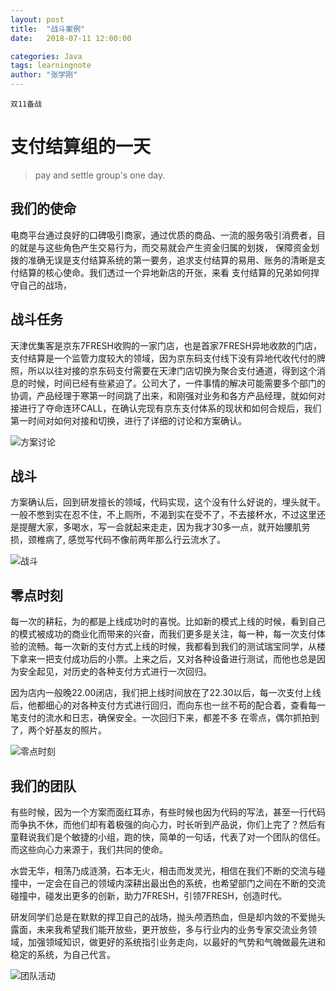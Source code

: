 ```yaml
---
layout: post
title:  "战斗案例"
date:   2018-07-11 12:00:00

categories: Java
tags: learningnote
author: "张学刚"
---
```


`双11备战`

# 支付结算组的一天

>pay and settle group's one day.

## 我们的使命

电商平台通过良好的口碑吸引商家，通过优质的商品、一流的服务吸引消费者，目的就是与这些角色产生交易行为，而交易就会产生资金归属的划拨，
保障资金划拨的准确无误是支付结算系统的第一要务，追求支付结算的易用、账务的清晰是支付结算的核心使命。我们透过一个异地新店的开张，来看
支付结算的兄弟如何捍守自己的战场，

## 战斗任务

天津优集客是京东7FRESH收购的一家门店，也是首家7FRESH异地收款的门店，支付结算是一个监管力度较大的领域，因为京东码支付线下没有异地代收代付的牌照，所以以往对接的京东码支付需要在天津门店切换为聚合支付通道，得到这个消息的时候，时间已经有些紧迫了。公司大了，一件事情的解决可能需要多个部门的协调，产品经理于寒第一时间跳了出来，和刚强对业务和各方产品经理，就如何对接进行了夺命连环CALL，在确认完现有京东支付体系的现状和如何合规后，我们第一时间对如何对接和切换，进行了详细的讨论和方案确认。

![方案讨论](https://raw.githubusercontent.com/unionstars/unionstars.github.io/master/assets/images/pictures/2018-10-27-11-11/01.jpeg)

## 战斗

方案确认后，回到研发擅长的领域，代码实现，这个没有什么好说的，埋头就干。一般不憋到实在忍不住，不上厕所，不渴到实在受不了，不去接杯水，不过这里还是提醒大家，多喝水，写一会就起来走走，因为我才30多一点，就开始腰肌劳损，颈椎病了, 感觉写代码不像前两年那么行云流水了。

![战斗](https://raw.githubusercontent.com/unionstars/unionstars.github.io/master/assets/images/pictures/2018-10-27-11-11/02.jpeg)

## 零点时刻

每一次的耕耘，为的都是上线成功时的喜悦。比如新的模式上线的时候，看到自己的模式被成功的商业化而带来的兴奋，而我们更多是关注，每一种，每一次支付体验的流畅。每一次新的支付方式上线的时候，我都看到我们的测试瑞宝同学，从楼下拿来一把支付成功后的小票。上来之后，又对各种设备进行测试，而他也总是因为安全起见，对历史的各种支付方式进行一次回归。

因为店内一般晚22.00闭店，我们把上线时间放在了22.30以后，每一次支付上线后，他都细心的对各种支付方式进行回归，而向东也一丝不苟的配合着，查看每一笔支付的流水和日志，确保安全。一次回归下来，都差不多  在零点，偶尔抓拍到了，两个好基友的照片。

![零点时刻](https://raw.githubusercontent.com/unionstars/unionstars.github.io/master/assets/images/pictures/2018-10-27-11-11/03.jpeg)

## 我们的团队

有些时候，因为一个方案而面红耳赤，有些时候也因为代码的写法，甚至一行代码而争执不休，而他们却有着极强的向心力，时长听到产品说，你们上完了？然后有童鞋说我们是个敏捷的小组，跑的快，简单的一句话，代表了对一个团队的信任。而这些向心力来源于，我们共同的使命。

水尝无华，相荡乃成涟漪，石本无火，相击而发灵光，相信在我们不断的交流与碰撞中，一定会在自己的领域内深耕出最出色的系统，也希望部门之间在不断的交流碰撞中，碰发出更多的创新，助力7FRESH，引领7FRESH，创造时代。

研发同学们总是在默默的捍卫自己的战场，抛头颅洒热血，但是却内敛的不爱抛头露面，未来我希望我们能开放些，更开放些，多与行业内的业务专家交流业务领域，加强领域知识，做更好的系统指引业务走向，以最好的气势和气魄做最先进和稳定的系统，为自己代言。

![团队活动](https://raw.githubusercontent.com/unionstars/unionstars.github.io/master/assets/images/pictures/2018-10-27-11-11/04.jpeg)